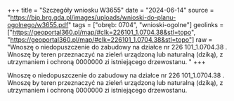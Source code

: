 +++
title = "Szczegóły wniosku W3655"
date = "2024-06-14"
source = "https://bip.brg.gda.pl/images/uploads/wnioski-do-planu-ogolnego/w3655.pdf"
tags = ["obręb: 0704", "wnioski-ogolne"]
geolinks = ["https://geoportal360.pl/map/#clk=226101_1.0704.38&stl=topo", "https://geoportal360.pl/map/#clk=226101_1.0704.38&stl=topo"]
raw = "Wnoszę o niedopuszczenie do zabudowy na działce nr 226 101_1.0704.38 . Wnoszę by teren przeznaczyć na zieleń urządzoną lub naturalną (dziką), z utrzymaniem i ochroną 0000000 zi istniejącego drzewostanu. "
+++

Wnoszę o niedopuszczenie do zabudowy na działce nr 226 101_1.0704.38 . Wnoszę
by teren przeznaczyć na zieleń urządzoną lub naturalną (dziką), z utrzymaniem i ochroną
0000000
zi
istniejącego drzewostanu.



